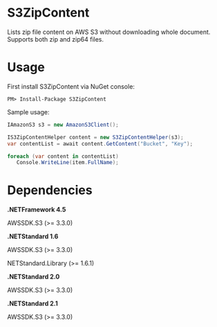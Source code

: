 # S3ZipContent
Lists zip file content on AWS S3 without downloading whole document. Supports both zip and zip64 files.


# Usage

First install S3ZipContent via NuGet console:
```
PM> Install-Package S3ZipContent
```

Sample usage:
```csharp
IAmazonS3 s3 = new AmazonS3Client();

IS3ZipContentHelper content = new S3ZipContentHelper(s3);
var contentList = await content.GetContent("Bucket", "Key");

foreach (var content in contentList)
   Console.WriteLine(item.FullName);
 ```

# Dependencies

**.NETFramework 4.5**

AWSSDK.S3 (>= 3.3.0)


**.NETStandard 1.6**

AWSSDK.S3 (>= 3.3.0)

NETStandard.Library (>= 1.6.1)


**.NETStandard 2.0**

AWSSDK.S3 (>= 3.3.0)


**.NETStandard 2.1**

AWSSDK.S3 (>= 3.3.0)
